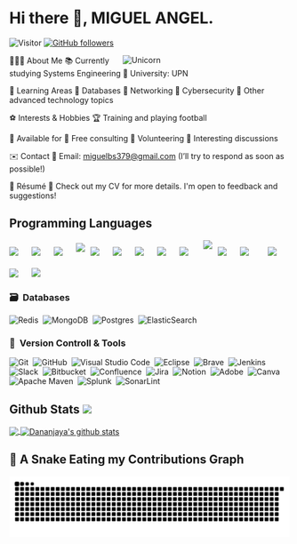 # Hi there 👋, MIGUEL ANGEL. 
![Visitor](https://visitor-badge.laobi.icu/badge?page_id=Bhargavi-hash.repoName) [![GitHub followers](https://img.shields.io/github/followers/Bhargavi-hash.svg?style=social&label=Follow)](https://github.com/Bhargavi-hash?tab=followers)<br/>

<!--
**Bhargavi-hash/Bhargavi-hash** is a ✨ _special_ ✨ repository because its `README.md` (this file) appears on your GitHub profile.
-->

<img align="right" width=300px alt="Unicorn" src="https://c.tenor.com/GN73MKBawZYAAAAi/busy-cute.gif" />

👨🏻‍💻 About Me
📚 Currently studying Systems Engineering 🏫 University: UPN

🌱 Learning Areas 🔹 Databases 🔹 Networking 🔹 Cybersecurity 🔹 Other advanced technology topics

⚽ Interests & Hobbies 🏆 Training and playing football

💬 Available for 🤝 Free consulting 🤝 Volunteering 🤝 Interesting discussions

✉️ Contact 📩 Email: miguelbs379@gmail.com (I’ll try to respond as soon as possible!)

📄 Résumé 📜 Check out my CV for more details. I'm open to feedback and suggestions!


## Programming Languages

<div style="display: flex; flex-wrap: wrap; align-items: center; gap: 10px;">
    <img src='https://github.com/MarikIshtar007/MarikIshtar007/blob/master/images/c-original.svg' width='30'/>
    <img src='https://github.com/MarikIshtar007/MarikIshtar007/blob/master/images/cpp.svg' width='30'/>
    <img src='https://github.com/MarikIshtar007/MarikIshtar007/blob/master/images/pycharm.svg' width='30'/>
    <img src='https://github.com/MarikIshtar007/MarikIshtar007/blob/master/images/python2.png' height='30'/>
    <img src='https://github.com/MarikIshtar007/MarikIshtar007/blob/master/images/flutter-logo.svg' width='30'/>
    <img src='https://github.com/MarikIshtar007/MarikIshtar007/blob/master/images/html.svg' width='30'/>
    <img src='https://github.com/MarikIshtar007/MarikIshtar007/blob/master/images/css.svg' width='30'/>
    <img src='https://github.com/MarikIshtar007/MarikIshtar007/blob/master/images/js.svg' width='30'/>
    <img src='https://github.com/MarikIshtar007/MarikIshtar007/blob/master/images/bootstrap.svg' width='33'/>
    <img src='https://github.com/MarikIshtar007/MarikIshtar007/blob/master/images/django.svg' height='40'/>
    <img src='https://github.com/MarikIshtar007/MarikIshtar007/blob/master/images/flask.png' width='30'/>
    <img src='https://github.com/MarikIshtar007/MarikIshtar007/blob/master/images/php.svg' width='40'/>
    <img src='https://github.com/MarikIshtar007/MarikIshtar007/blob/master/images/sql.svg' width='30'/>
    <img src='https://github.com/MarikIshtar007/MarikIshtar007/blob/master/images/git.svg' width='30'/>
    <a href='https://github.com/Aditya664?tab=repositories&q=&type=&language=reactjs&sort='>
        <img width='32px' src='https://raw.githubusercontent.com/rahulbanerjee26/githubAboutMeGenerator/main/icons/reactjs.svg'/>
    </a>
</div>

### 🗃 &nbsp;Databases

![Redis](https://img.shields.io/badge/redis-%23DD0031.svg?style=for-the-badge&logo=redis&logoColor=white)&nbsp;
![MongoDB](https://img.shields.io/badge/MongoDB-%234ea94b.svg?style=for-the-badge&logo=mongodb&logoColor=white)&nbsp;
![Postgres](https://img.shields.io/badge/postgres-%23316192.svg?style=for-the-badge&logo=postgresql&logoColor=white)&nbsp;
![ElasticSearch](https://img.shields.io/badge/-ElasticSearch-005571?style=for-the-badge&logo=elasticsearch)&nbsp;

### 🧰 &nbsp;Version Controll & Tools 

![Git](https://img.shields.io/badge/git-%23F05033.svg?style=for-the-badge&logo=git&logoColor=white)&nbsp;
![GitHub](https://img.shields.io/badge/github-%23121011.svg?style=for-the-badge&logo=github&logoColor=white)&nbsp;
![Visual Studio Code](https://img.shields.io/badge/Visual%20Studio%20Code-0078d7.svg?style=for-the-badge&logo=visual-studio-code&logoColor=white)&nbsp;
![Eclipse](https://img.shields.io/badge/Eclipse-FE7A16.svg?style=for-the-badge&logo=Eclipse&logoColor=white)&nbsp;
![Brave](https://img.shields.io/badge/Brave-FB542B?style=for-the-badge&logo=Brave&logoColor=white)&nbsp;
![Jenkins](https://img.shields.io/badge/jenkins-%232C5263.svg?style=for-the-badge&logo=jenkins&logoColor=white)
![Slack](https://img.shields.io/badge/Slack-4A154B?style=for-the-badge&logo=slack&logoColor=white)&nbsp;
![Bitbucket](https://img.shields.io/badge/bitbucket-%230047B3.svg?style=for-the-badge&logo=bitbucket&logoColor=white)&nbsp;
![Confluence](https://img.shields.io/badge/confluence-%23172BF4.svg?style=for-the-badge&logo=confluence&logoColor=white)&nbsp;
![Jira](https://img.shields.io/badge/jira-%230A0FFF.svg?style=for-the-badge&logo=jira&logoColor=white)&nbsp;
![Notion](https://img.shields.io/badge/Notion-%23000000.svg?style=for-the-badge&logo=notion&logoColor=white)&nbsp;
![Adobe](https://img.shields.io/badge/adobe-%23FF0000.svg?style=for-the-badge&logo=adobe&logoColor=white)&nbsp;
![Canva](https://img.shields.io/badge/Canva-%2300C4CC.svg?style=for-the-badge&logo=Canva&logoColor=white)&nbsp;
![Apache Maven](https://img.shields.io/badge/Apache%20Maven-C71A36?style=for-the-badge&logo=Apache%20Maven&logoColor=white)&nbsp;
![Splunk](https://img.shields.io/badge/splunk-%23000000.svg?style=for-the-badge&logo=splunk&logoColor=white)&nbsp;
![SonarLint](https://img.shields.io/badge/SonarLint-CB2029?style=for-the-badge&logo=SONARLINT&logoColor=white)&nbsp;


## Github Stats <img src="https://media.giphy.com/media/cj87CxfRtrUifF3Ryk/giphy.gif" width="25px">
<a href="https://github.com/hgdsandakalum">
  <img align="center" src="https://github-readme-stats.vercel.app/api/top-langs/?username=hgdsandakalum&show_icons=true&theme=dark&langs_count=8&count_private=true&card_width=280" height="220px"/>
</a>
<a href="https://github.com/hgdsandakalum">
 <img align="center" src="https://github-readme-stats.vercel.app/api?username=hgdsandakalum&count_private=true&hide=stars&show_icons=true&theme=dark&line_height=27"  alt="Dananjaya's github stats" height="220px" />
</a>

## 🐍 A Snake Eating my Contributions Graph
	
<p align = "center">
	<img src = "https://github.com/7oSkaaa/7oSkaaa/blob/output/github-contribution-grid-snake.svg?" alt = "Snake Game"/>
</p>

